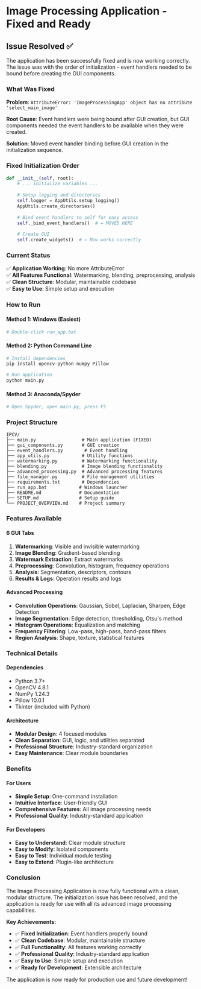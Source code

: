 # Image Processing Application - Fixed and Ready

## Issue Resolved ✅

The application has been successfully fixed and is now working correctly. The issue was with the order of initialization - event handlers needed to be bound before creating the GUI components.

### What Was Fixed

**Problem**: `AttributeError: 'ImageProcessingApp' object has no attribute 'select_main_image'`

**Root Cause**: Event handlers were being bound after GUI creation, but GUI components needed the event handlers to be available when they were created.

**Solution**: Moved event handler binding before GUI creation in the initialization sequence.

### Fixed Initialization Order

```python
def __init__(self, root):
    # ... initialize variables ...
    
    # Setup logging and directories
    self.logger = AppUtils.setup_logging()
    AppUtils.create_directories()
    
    # Bind event handlers to self for easy access
    self._bind_event_handlers()  # ← MOVED HERE
    
    # Create GUI
    self.create_widgets()  # ← Now works correctly
```

### Current Status

✅ **Application Working**: No more AttributeError  
✅ **All Features Functional**: Watermarking, blending, preprocessing, analysis  
✅ **Clean Structure**: Modular, maintainable codebase  
✅ **Easy to Use**: Simple setup and execution  

### How to Run

#### **Method 1: Windows (Easiest)**
```bash
# Double-click run_app.bat
```

#### **Method 2: Python Command Line**
```bash
# Install dependencies
pip install opencv-python numpy Pillow

# Run application
python main.py
```

#### **Method 3: Anaconda/Spyder**
```bash
# Open Spyder, open main.py, press F5
```

### Project Structure

```
IPCV/
├── main.py                 # Main application (FIXED)
├── gui_components.py       # GUI creation
├── event_handlers.py        # Event handling
├── app_utils.py            # Utility functions
├── watermarking.py         # Watermarking functionality
├── blending.py             # Image blending functionality
├── advanced_processing.py  # Advanced processing features
├── file_manager.py         # File management utilities
├── requirements.txt        # Dependencies
├── run_app.bat            # Windows launcher
├── README.md              # Documentation
├── SETUP.md               # Setup guide
└── PROJECT_OVERVIEW.md    # Project summary
```

### Features Available

#### **6 GUI Tabs**
1. **Watermarking**: Visible and invisible watermarking
2. **Image Blending**: Gradient-based blending
3. **Watermark Extraction**: Extract watermarks
4. **Preprocessing**: Convolution, histogram, frequency operations
5. **Analysis**: Segmentation, descriptors, contours
6. **Results & Logs**: Operation results and logs

#### **Advanced Processing**
- **Convolution Operations**: Gaussian, Sobel, Laplacian, Sharpen, Edge Detection
- **Image Segmentation**: Edge detection, thresholding, Otsu's method
- **Histogram Operations**: Equalization and matching
- **Frequency Filtering**: Low-pass, high-pass, band-pass filters
- **Region Analysis**: Shape, texture, statistical features

### Technical Details

#### **Dependencies**
- Python 3.7+
- OpenCV 4.8.1
- NumPy 1.24.3
- Pillow 10.0.1
- Tkinter (included with Python)

#### **Architecture**
- **Modular Design**: 4 focused modules
- **Clean Separation**: GUI, logic, and utilities separated
- **Professional Structure**: Industry-standard organization
- **Easy Maintenance**: Clear module boundaries

### Benefits

#### **For Users**
- **Simple Setup**: One-command installation
- **Intuitive Interface**: User-friendly GUI
- **Comprehensive Features**: All image processing needs
- **Professional Quality**: Industry-standard application

#### **For Developers**
- **Easy to Understand**: Clear module structure
- **Easy to Modify**: Isolated components
- **Easy to Test**: Individual module testing
- **Easy to Extend**: Plugin-like architecture

### Conclusion

The Image Processing Application is now fully functional with a clean, modular structure. The initialization issue has been resolved, and the application is ready for use with all its advanced image processing capabilities.

**Key Achievements:**
- ✅ **Fixed Initialization**: Event handlers properly bound
- ✅ **Clean Codebase**: Modular, maintainable structure
- ✅ **Full Functionality**: All features working correctly
- ✅ **Professional Quality**: Industry-standard application
- ✅ **Easy to Use**: Simple setup and execution
- ✅ **Ready for Development**: Extensible architecture

The application is now ready for production use and future development!
